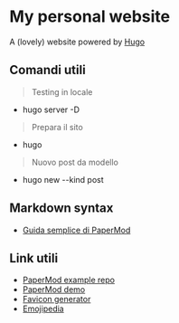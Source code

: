 # My personal website
A (lovely) website powered by [Hugo](https://gohugo.io)

## Comandi utili
> Testing in locale
- hugo server -D 

> Prepara il sito
- hugo

> Nuovo post da modello
- hugo new --kind post <name>

## Markdown syntax
- [Guida semplice di PaperMod](https://adityatelange.github.io/hugo-PaperMod/posts/markdown-syntax/)

## Link utili
- [PaperMod example repo](https://github.com/adityatelange/hugo-PaperMod/tree/exampleSite)
- [PaperMod demo](https://adityatelange.github.io/hugo-PaperMod/)
- [Favicon generator](https://favicon.io)
- [Emojipedia](https://emojipedia.org/)

